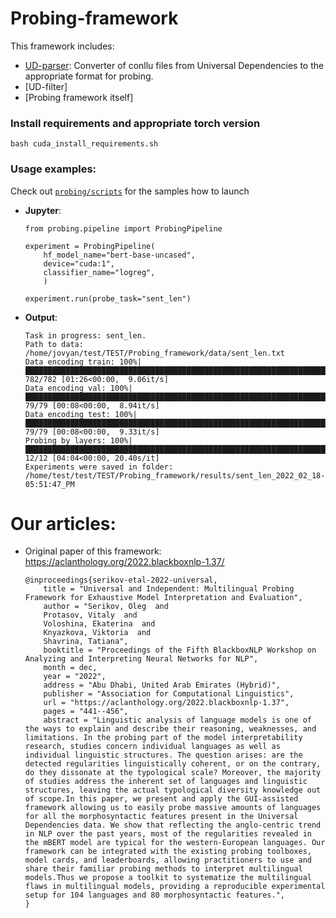 # Probing-framework
This framework includes:
* [UD-parser](https://github.com/AIRI-Institute/Probing_framework/blob/main/probing/ud_parser/README.md): Converter of conllu files from Universal Dependencies to the appropriate format for probing.
* [UD-filter]
* [Probing framework itself]

### Install requirements and appropriate torch version 
```
bash cuda_install_requirements.sh
```

### Usage examples:
Check out [```probing/scripts```](https://github.com/AIRI-Institute/Probing_framework/tree/main/scripts) for the samples how to launch
* __Jupyter__:
    ```python3
    from probing.pipeline import ProbingPipeline

    experiment = ProbingPipeline(
        hf_model_name="bert-base-uncased",
        device="cuda:1",
        classifier_name="logreg",
        )

    experiment.run(probe_task="sent_len")
    ```

* __Output__:
    ```
    Task in progress: sent_len.
    Path to data: /home/jovyan/test/TEST/Probing_framework/data/sent_len.txt
    Data encoding train: 100%|████████████████████████████████████████████████████████████████████████████████| 782/782 [01:26<00:00,  9.06it/s]
    Data encoding val: 100%|██████████████████████████████████████████████████████████████████████████████████| 79/79 [00:08<00:00,  8.94it/s]
    Data encoding test: 100%|██████████████████████████████████████████████████████████████████████████████████| 79/79 [00:08<00:00,  9.33it/s]
    Probing by layers: 100%|█████████████████████████████████████████████████████████████████████████████████████████████████| 12/12 [04:04<00:00, 20.40s/it]
    Experiments were saved in folder:  /home/test/test/TEST/Probing_framework/results/sent_len_2022_02_18-05:51:47_PM
    ```

# Our articles:
 - Original paper of this framework: https://aclanthology.org/2022.blackboxnlp-1.37/
    ```
    @inproceedings{serikov-etal-2022-universal,
        title = "Universal and Independent: Multilingual Probing Framework for Exhaustive Model Interpretation and Evaluation",
        author = "Serikov, Oleg  and
        Protasov, Vitaly  and
        Voloshina, Ekaterina  and
        Knyazkova, Viktoria  and
        Shavrina, Tatiana",
        booktitle = "Proceedings of the Fifth BlackboxNLP Workshop on Analyzing and Interpreting Neural Networks for NLP",
        month = dec,
        year = "2022",
        address = "Abu Dhabi, United Arab Emirates (Hybrid)",
        publisher = "Association for Computational Linguistics",
        url = "https://aclanthology.org/2022.blackboxnlp-1.37",
        pages = "441--456",
        abstract = "Linguistic analysis of language models is one of the ways to explain and describe their reasoning, weaknesses, and limitations. In the probing part of the model interpretability research, studies concern individual languages as well as individual linguistic structures. The question arises: are the detected regularities linguistically coherent, or on the contrary, do they dissonate at the typological scale? Moreover, the majority of studies address the inherent set of languages and linguistic structures, leaving the actual typological diversity knowledge out of scope.In this paper, we present and apply the GUI-assisted framework allowing us to easily probe massive amounts of languages for all the morphosyntactic features present in the Universal Dependencies data. We show that reflecting the anglo-centric trend in NLP over the past years, most of the regularities revealed in the mBERT model are typical for the western-European languages. Our framework can be integrated with the existing probing toolboxes, model cards, and leaderboards, allowing practitioners to use and share their familiar probing methods to interpret multilingual models.Thus we propose a toolkit to systematize the multilingual flaws in multilingual models, providing a reproducible experimental setup for 104 languages and 80 morphosyntactic features.",
    }
    ```